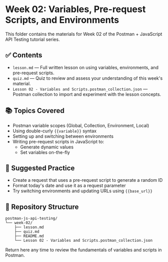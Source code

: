 # Week 02: Variables, Pre-request Scripts, and Environments

This folder contains the materials for Week 02 of the Postman + JavaScript API Testing tutorial series.

## ✅ Contents

- `lesson.md` — Full written lesson on using variables, environments, and pre-request scripts.
- `quiz.md` — Quiz to review and assess your understanding of this week's material.
- `Lesson 02 - Variables and Scripts.postman_collection.json` — Postman collection to import and experiment with the lesson concepts.

## 📚 Topics Covered

- Postman variable scopes (Global, Collection, Environment, Local)
- Using double-curly `{{variable}}` syntax
- Setting up and switching between environments
- Writing pre-request scripts in JavaScript to:
  - Generate dynamic values
  - Set variables on-the-fly

## 🧪 Suggested Practice

- Create a request that uses a pre-request script to generate a random ID
- Format today's date and use it as a request parameter
- Try switching environments and updating URLs using `{{base_url}}`

## 📁 Repository Structure

```
postman-js-api-testing/
└── week-02/
    ├── lesson.md
    ├── quiz.md
    ├── README.md
    └── Lesson 02 - Variables and Scripts.postman_collection.json
```

Return here any time to review the fundamentals of variables and scripts in Postman.

